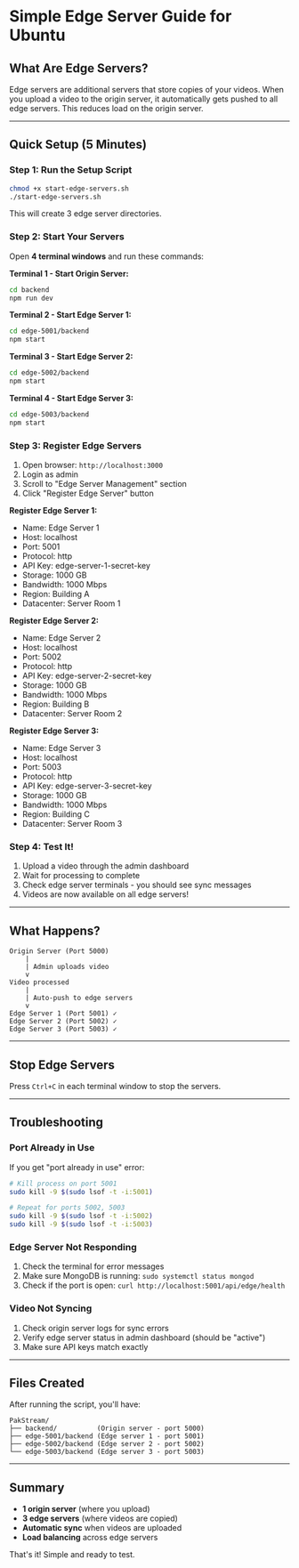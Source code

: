 # Simple Edge Server Guide for Ubuntu

## What Are Edge Servers?

Edge servers are additional servers that store copies of your videos. When you upload a video to the origin server, it automatically gets pushed to all edge servers. This reduces load on the origin server.

---

## Quick Setup (5 Minutes)

### Step 1: Run the Setup Script

```bash
chmod +x start-edge-servers.sh
./start-edge-servers.sh
```

This will create 3 edge server directories.

### Step 2: Start Your Servers

Open **4 terminal windows** and run these commands:

**Terminal 1 - Start Origin Server:**
```bash
cd backend
npm run dev
```

**Terminal 2 - Start Edge Server 1:**
```bash
cd edge-5001/backend
npm start
```

**Terminal 3 - Start Edge Server 2:**
```bash
cd edge-5002/backend
npm start
```

**Terminal 4 - Start Edge Server 3:**
```bash
cd edge-5003/backend
npm start
```

### Step 3: Register Edge Servers

1. Open browser: `http://localhost:3000`
2. Login as admin
3. Scroll to "Edge Server Management" section
4. Click "Register Edge Server" button

**Register Edge Server 1:**
- Name: Edge Server 1
- Host: localhost
- Port: 5001
- Protocol: http
- API Key: edge-server-1-secret-key
- Storage: 1000 GB
- Bandwidth: 1000 Mbps
- Region: Building A
- Datacenter: Server Room 1

**Register Edge Server 2:**
- Name: Edge Server 2
- Host: localhost
- Port: 5002
- Protocol: http
- API Key: edge-server-2-secret-key
- Storage: 1000 GB
- Bandwidth: 1000 Mbps
- Region: Building B
- Datacenter: Server Room 2

**Register Edge Server 3:**
- Name: Edge Server 3
- Host: localhost
- Port: 5003
- Protocol: http
- API Key: edge-server-3-secret-key
- Storage: 1000 GB
- Bandwidth: 1000 Mbps
- Region: Building C
- Datacenter: Server Room 3

### Step 4: Test It!

1. Upload a video through the admin dashboard
2. Wait for processing to complete
3. Check edge server terminals - you should see sync messages
4. Videos are now available on all edge servers!

---

## What Happens?

```
Origin Server (Port 5000)
    |
    | Admin uploads video
    v
Video processed
    |
    | Auto-push to edge servers
    v
Edge Server 1 (Port 5001) ✓
Edge Server 2 (Port 5002) ✓
Edge Server 3 (Port 5003) ✓
```

---

## Stop Edge Servers

Press `Ctrl+C` in each terminal window to stop the servers.

---

## Troubleshooting

### Port Already in Use

If you get "port already in use" error:

```bash
# Kill process on port 5001
sudo kill -9 $(sudo lsof -t -i:5001)

# Repeat for ports 5002, 5003
sudo kill -9 $(sudo lsof -t -i:5002)
sudo kill -9 $(sudo lsof -t -i:5003)
```

### Edge Server Not Responding

1. Check the terminal for error messages
2. Make sure MongoDB is running: `sudo systemctl status mongod`
3. Check if the port is open: `curl http://localhost:5001/api/edge/health`

### Video Not Syncing

1. Check origin server logs for sync errors
2. Verify edge server status in admin dashboard (should be "active")
3. Make sure API keys match exactly

---

## Files Created

After running the script, you'll have:

```
PakStream/
├── backend/          (Origin server - port 5000)
├── edge-5001/backend (Edge server 1 - port 5001)
├── edge-5002/backend (Edge server 2 - port 5002)
└── edge-5003/backend (Edge server 3 - port 5003)
```

---

## Summary

- **1 origin server** (where you upload)
- **3 edge servers** (where videos are copied)
- **Automatic sync** when videos are uploaded
- **Load balancing** across edge servers

That's it! Simple and ready to test.

